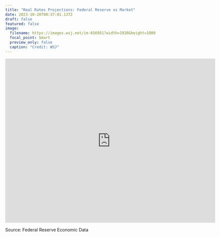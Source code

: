 ```yaml
---
title: "Real Rates Projections: Federal Reserve vs Market"
date: 2023-10-20T00:37:01.137Z
draft: false
featured: false
image:
  filename: https://images.wsj.net/im-656951?width=1920&height=1080
  focal_point: Smart
  preview_only: false
  caption: "Credit: WSJ"
---
```


<iframe src="https://fred.stlouisfed.org/graph/graph-landing.php?g=1anlD&width=670&height=475" scrolling="no" frameborder="0" style="overflow:hidden; width:670px; height:525px;" allowTransparency="true" loading="lazy"></iframe>

S﻿ource: Federal Reserve Economic Data
